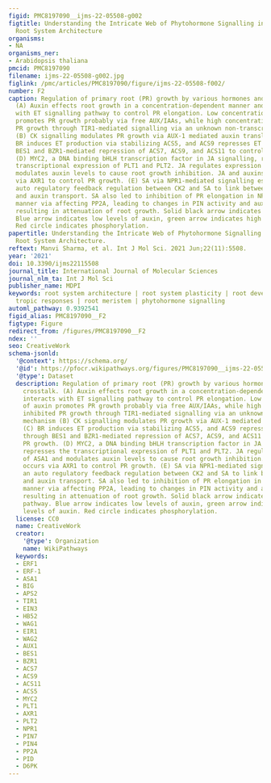 ```yaml
---
figid: PMC8197090__ijms-22-05508-g002
figtitle: Understanding the Intricate Web of Phytohormone Signalling in Modulating
  Root System Architecture
organisms:
- NA
organisms_ner:
- Arabidopsis thaliana
pmcid: PMC8197090
filename: ijms-22-05508-g002.jpg
figlink: /pmc/articles/PMC8197090/figure/ijms-22-05508-f002/
number: F2
caption: Regulation of primary root (PR) growth by various hormones and their crosstalk.
  (A) Auxin effects root growth in a concentration-dependent manner and interacts
  with ET signalling pathway to control PR elongation. Low concentration of auxin
  promotes PR growth probably via free AUX/IAAs, while high concentration inhibited
  PR growth through TIR1-mediated signalling via an unknown non-transcriptional mechanism
  (B) CK signalling modulates PR growth via AUX-1 mediated auxin translocation. (C)
  BR induces ET production via stabilizing ACS5, and ACS9 represses ET synthesis through
  BES1 and BZR1-mediated repression of ACS7, ACS9, and ACS11 to control PR growth.
  (D) MYC2, a DNA binding bHLH transcription factor in JA signalling, represses the
  transcriptional expression of PLT1 and PLT2. JA regulates expression of ASA1 and
  modulates auxin levels to cause root growth inhibition. JA and auxinsignalling occurs
  via AXR1 to control PR growth. (E) SA via NPR1-mediated signalling establishes an
  auto regulatory feedback regulation between CK2 and SA to link between SA signalling
  and auxin transport. SA also led to inhibition of PR elongation in NPR1-independent
  manner via affecting PP2A, leading to changes in PIN activity and auxin export,
  resulting in attenuation of root growth. Solid black arrow indicates confirmed pathway.
  Blue arrow indicates low levels of auxin, green arrow indicates high levels of auxin.
  Red circle indicates phosphorylation.
papertitle: Understanding the Intricate Web of Phytohormone Signalling in Modulating
  Root System Architecture.
reftext: Manvi Sharma, et al. Int J Mol Sci. 2021 Jun;22(11):5508.
year: '2021'
doi: 10.3390/ijms22115508
journal_title: International Journal of Molecular Sciences
journal_nlm_ta: Int J Mol Sci
publisher_name: MDPI
keywords: root system architecture | root system plasticity | root development | root
  tropic responses | root meristem | phytohormone signalling
automl_pathway: 0.9392541
figid_alias: PMC8197090__F2
figtype: Figure
redirect_from: /figures/PMC8197090__F2
ndex: ''
seo: CreativeWork
schema-jsonld:
  '@context': https://schema.org/
  '@id': https://pfocr.wikipathways.org/figures/PMC8197090__ijms-22-05508-g002.html
  '@type': Dataset
  description: Regulation of primary root (PR) growth by various hormones and their
    crosstalk. (A) Auxin effects root growth in a concentration-dependent manner and
    interacts with ET signalling pathway to control PR elongation. Low concentration
    of auxin promotes PR growth probably via free AUX/IAAs, while high concentration
    inhibited PR growth through TIR1-mediated signalling via an unknown non-transcriptional
    mechanism (B) CK signalling modulates PR growth via AUX-1 mediated auxin translocation.
    (C) BR induces ET production via stabilizing ACS5, and ACS9 represses ET synthesis
    through BES1 and BZR1-mediated repression of ACS7, ACS9, and ACS11 to control
    PR growth. (D) MYC2, a DNA binding bHLH transcription factor in JA signalling,
    represses the transcriptional expression of PLT1 and PLT2. JA regulates expression
    of ASA1 and modulates auxin levels to cause root growth inhibition. JA and auxinsignalling
    occurs via AXR1 to control PR growth. (E) SA via NPR1-mediated signalling establishes
    an auto regulatory feedback regulation between CK2 and SA to link between SA signalling
    and auxin transport. SA also led to inhibition of PR elongation in NPR1-independent
    manner via affecting PP2A, leading to changes in PIN activity and auxin export,
    resulting in attenuation of root growth. Solid black arrow indicates confirmed
    pathway. Blue arrow indicates low levels of auxin, green arrow indicates high
    levels of auxin. Red circle indicates phosphorylation.
  license: CC0
  name: CreativeWork
  creator:
    '@type': Organization
    name: WikiPathways
  keywords:
  - ERF1
  - ERF-1
  - ASA1
  - BIG
  - APS2
  - TIR1
  - EIN3
  - HB52
  - WAG1
  - EIR1
  - WAG2
  - AUX1
  - BES1
  - BZR1
  - ACS7
  - ACS9
  - ACS11
  - ACS5
  - MYC2
  - PLT1
  - AXR1
  - PLT2
  - NPR1
  - PIN7
  - PIN4
  - PP2A
  - PID
  - D6PK
---
```

